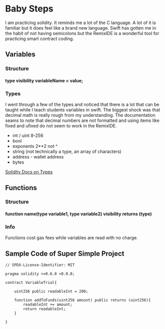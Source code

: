 # Baby Steps
I am practicing solidity.  It reminds me a lot of the C language. A lot of it is familiar but it does feel like a brand new language.  Swift has gotten me in the habit of not having semicolons but the RemixIDE is a wonderful tool for practicing smart contract coding.

## Variables
### Structure
#### type visibility variableName = value;

### Types
I went through a few of the types and noticed that there is a lot that can be taught while I teach students variables in swift.  The biggest shock was that decimal math is really rough from my understanding.  The documentation seams to note that decimal numbers are not formatted and using items like fixed and ufixed do not seem to work in the RemixIDE.

* int / uint 8-256
* bool
* exponents 2**2 not ^
* string (not technically a type, an array of characters)
* address - wallet address
* bytes

[Solidity Docs on Types](https://docs.soliditylang.org/en/v0.8.11/types.html)

## Functions
### Structure
#### function name(type variable1, type variable2) visibility returns (type)

### Info
Functions cost gas fees while variables are read with no charge.

## Sample Code of Super Simple Project
```solidity
// SPDX-License-Identifier: MIT

pragma solidity >=0.6.0 <0.9.0;

contract VariableTrial{

    uint256 public readableInt = 200;

    function addToFunds(uint256 amount) public returns (uint256){
        readableInt += amount;
        return readableInt;
    }

}
```
